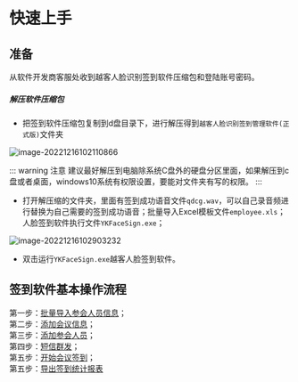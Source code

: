 # 快速上手

## 准备

从软件开发商客服处收到越客人脸识别签到软件压缩包和登陆账号密码。

##### 解压软件压缩包

* 把签到软件压缩包复制到d盘目录下，进行解压得到`越客人脸识别签到管理软件(正式版)`文件夹

![image-20221216102110866](https://vuepressdocs.oss-cn-hangzhou.aliyuncs.com/docsimages/202212161021925.png)

::: warning 注意
  建议最好解压到电脑除系统C盘外的硬盘分区里面，如果解压到c盘或者桌面，windows10系统有权限设置，要能对文件夹有写的权限。
:::

* 打开解压缩的文件夹，里面有签到成功语音文件`qdcg.wav`，可以自己录音频进行替换为自己需要的签到成功语音；批量导入Excel模板文件`employee.xls`；人脸签到软件执行文件`YKFaceSign.exe`；

![image-20221216102903232](https://vuepressdocs.oss-cn-hangzhou.aliyuncs.com/docsimages/202212161029271.png)

* 双击运行`YKFaceSign.exe`越客人脸签到软件。

## 签到软件基本操作流程

第一步：[批量导入参会人员信息](importemp)；<br>
第二步：[添加会议信息](meeting)；<br>
第三步：[添加参会人员](addparticipants)；<br>
第四步：[短信群发](smssend)；<br>
第五步：[开始会议签到](signin)；<br>
第五步：[导出签到统计报表](exportsignlog)